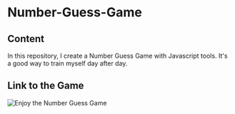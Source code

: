 # Number-Guess-Game

## Content
In this repository, I create a Number Guess Game with Javascript tools.
It's a good way to train myself day after day.

## Link to the Game
![Enjoy the Number Guess Game](https://nataliacherman08.github.io/Number-Guess-Game/)
